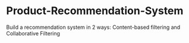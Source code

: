 # Product-Recommendation-System
Build a recommendation system in 2 ways: Content-based filtering and Collaborative Filtering
